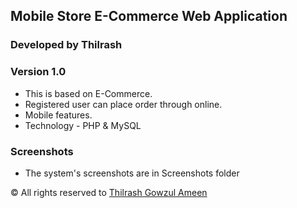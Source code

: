 ## Mobile Store E-Commerce Web Application

### Developed by Thilrash

### Version 1.0

- This is based on E-Commerce.
- Registered user can place order through online.
- Mobile features.
- Technology - PHP & MySQL

### Screenshots

- The system's screenshots are in Screenshots folder

<p>&copy All rights reserved to <a href="https://github.com/Thilrash">Thilrash Gowzul Ameen</a></p>

